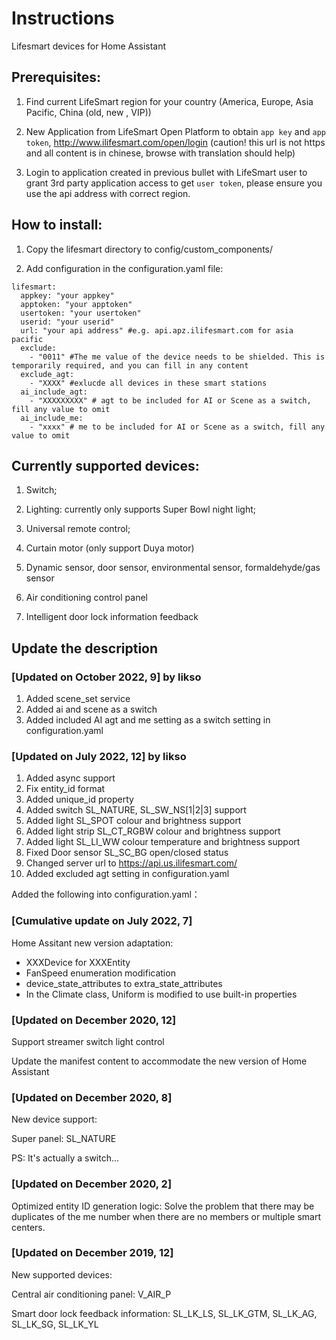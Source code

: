 

Instructions
==== 
Lifesmart devices for Home Assistant

Prerequisites: 
---
1. Find current LifeSmart region for your country (America, Europe, Asia Pacific, China (old, new , VIP))

1. New Application from LifeSmart Open Platform to obtain `app key` and `app token`, http://www.ilifesmart.com/open/login (caution! this url is not https and all content is in chinese, browse with translation should help)

1. Login to application created in previous bullet with LifeSmart user to grant 3rd party application access to get `user token`, please ensure you use the api address with correct region. 


How to install:
---
1. Copy the lifesmart directory to config/custom_components/

2. Add configuration in the configuration.yaml file:

```
lifesmart:
  appkey: "your appkey" 
  apptoken: "your apptoken"
  usertoken: "your usertoken" 
  userid: "your userid"
  url: "your api address" #e.g. api.apz.ilifesmart.com for asia pacific
  exclude:
    - "0011" #The me value of the device needs to be shielded. This is temporarily required, and you can fill in any content
  exclude_agt:
    - "XXXX" #exlucde all devices in these smart stations
  ai_include_agt:
    - "XXXXXXXXX" # agt to be included for AI or Scene as a switch, fill any value to omit
  ai_include_me:
    - "xxxx" # me to be included for AI or Scene as a switch, fill any value to omit
 ```
 

Currently supported devices:
---
1. Switch;

2. Lighting: currently only supports Super Bowl night light;

3. Universal remote control;

4. Curtain motor (only support Duya motor)

5. Dynamic sensor, door sensor, environmental sensor, formaldehyde/gas sensor

6. Air conditioning control panel

7. Intelligent door lock information feedback

Update the description
---

### [Updated on October 2022, 9] by likso
1. Added scene_set service
2. Added ai and scene as a switch
3. Added included AI agt and me setting as a switch setting in configuration.yaml


### [Updated on July 2022, 12] by likso
1. Added async support
2. Fix entity_id format 
3. Added unique_id property
4. Added switch SL_NATURE, SL_SW_NS[1|2|3] support
5. Added light SL_SPOT colour and brightness support
6. Added light strip SL_CT_RGBW colour and brightness support
7. Added light SL_LI_WW colour temperature and brightness support
8. Fixed Door sensor SL_SC_BG open/closed status
9. Changed server url to https://api.us.ilifesmart.com/
10. Added excluded agt setting in configuration.yaml

Added the following into configuration.yaml：

### [Cumulative update on July 2022, 7]

Home Assitant new version adaptation:
- XXXDevice for XXXEntity
- FanSpeed enumeration modification
- device_state_attributes to extra_state_attributes
- In the Climate class, Uniform is modified to use built-in properties

### [Updated on December 2020, 12]

Support streamer switch light control

Update the manifest content to accommodate the new version of Home Assistant

### [Updated on December 2020, 8]

New device support:

Super panel: SL_NATURE

PS: It's actually a switch...

### [Updated on December 2020, 2]

Optimized entity ID generation logic: Solve the problem that there may be duplicates of the me number when there are no members or multiple smart centers.

### [Updated on December 2019, 12]

New supported devices:

Central air conditioning panel: V_AIR_P

Smart door lock feedback information: SL_LK_LS, SL_LK_GTM, SL_LK_AG, SL_LK_SG, SL_LK_YL


